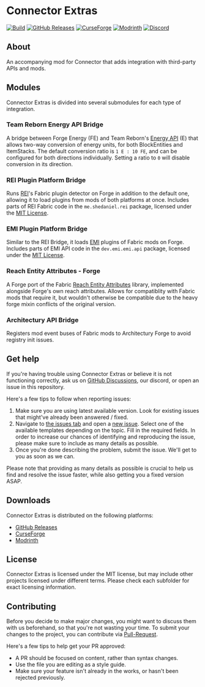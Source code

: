 # Connector Extras

[![Build](https://github.com/Sinytra/ConnectorExtras/actions/workflows/build.yml/badge.svg)](https://github.com/Sinytra/ConnectorExtras/actions/workflows/build.yml)
[![GitHub Releases](https://img.shields.io/github/v/release/Sinytra/ConnectorExtras?style=flat&label=Release&include_prereleases&sort=semver)](https://github.com/Sinytra/ConnectorExtras/releases/latest)
[![CurseForge](https://cf.way2muchnoise.eu/title/connector-extras.svg)](https://legacy.curseforge.com/minecraft/mc-mods/connector-extras)
[![Modrinth](https://img.shields.io/modrinth/dt/FYpiwiBR?color=00AF5C&label=modrinth&style=flat&logo=modrinth)](https://modrinth.com/mod/connector-extras)
[![Discord](https://discordapp.com/api/guilds/1141048834177388746/widget.png?style=shield)](https://discord.gg/mamk7z3TKZ)

## About

An accompanying mod for Connector that adds integration with third-party APIs and mods.

## Modules

Connector Extras is divided into several submodules for each type of integration.

### Team Reborn Energy API Bridge

A bridge between Forge Energy (FE) and Team Reborn's [Energy API](https://github.com/TechReborn/Energy) (E) that allows
two-way conversion of energy units, for both BlockEntities and ItemStacks.
The default conversion ratio is `1 E : 10 FE`, and can be configured for both directions individually.
Setting a ratio to `0` will disable conversion in its direction.

### REI Plugin Platform Bridge

Runs [REI](https://github.com/shedaniel/RoughlyEnoughItems)'s Fabric plugin detector on Forge in addition to the default
one, allowing it to load plugins from mods of both platforms at once.
Includes parts of REI Fabric code in the `me.shedaniel.rei` package, licensed under the
[MIT License](https://github.com/shedaniel/RoughlyEnoughItems/blob/8c03832d5ae716beba4047166505181cadd76e75/LICENSE).

### EMI Plugin Platform Bridge

Similar to the REI Bridge, it loads [EMI](https://github.com/emilyploszaj/emi) plugins of Fabric mods on Forge.
Includes parts of EMI API code in the `dev.emi.emi.api` package, licensed under the
[MIT License](https://github.com/emilyploszaj/emi/blob/deef228b4a35cbcccd2e48e645118ed333a26013/LICENSE).

### Reach Entity Attributes - Forge

A Forge port of the Fabric [Reach Entity Attributes](https://github.com/JamiesWhiteShirt/reach-entity-attributes)
library, implemented alongside Forge's own reach attributes. Allows for compatiblity with Fabric mods that require it,
but wouldn't otherwise be compatible due to the heavy forge mixin conflicts of the original version.

### Architectury API Bridge

Registers mod event buses of Fabric mods to Architectury Forge to avoid registry init issues.

## Get help

If you're having trouble using Connector Extras or believe it is not functioning correctly, ask us
on [GitHub Discussions](https://github.com/Sinytra/ConnectorExtras/discussions), our discord, or open an issue in this
repository.

Here's a few tips to follow when reporting issues:

1. Make sure you are using latest available version. Look for existing issues that might've already been answered /
   fixed.
2. Navigate to [the issues tab](https://github.com/Sinytra/ConnectorExtras/issues) and open
   a [new issue](https://github.com/Sinytra/ConnectorExtras/issues/new/choose). Select one of the available templates
   depending on the topic. Fill in the required fields. In order to increase our chances of identifying and reproducing
   the issue, please make sure to include as many details as possible.
3. Once you're done describing the problem, submit the issue. We'll get to you as soon as we can.

Please note that providing as many details as possible is crucial to help us find and resolve the issue faster, while
also getting you a fixed version ASAP.

## Downloads

Connector Extras is distributed on the following platforms:

- [GitHub Releases](https://github.com/Sinytra/ConnectorExtras/releases/latest)
- [CurseForge](https://legacy.curseforge.com/minecraft/mc-mods/connector-extras)
- [Modrinth](https://modrinth.com/mod/connector-extras)

## License

Connector Extras is licensed under the MIT license, but may include other projects licensed under different terms.
Please check each subfolder for exact licensing information.

## Contributing

Before you decide to make major changes, you might want to discuss them with us beforehand, so that you're not wasting
your time. To submit your changes to the project, you can contribute
via [Pull-Request](https://help.github.com/articles/creating-a-pull-request).

Here's a few tips to help get your PR approved:

* A PR should be focused on content, rather than syntax changes.
* Use the file you are editing as a style guide.
* Make sure your feature isn't already in the works, or hasn't been rejected previously.